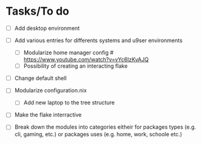 

# Tasks/To do

- [ ] Add desktop environment
- [ ] Add various entries for differents systems and u9ser environments
	- [ ] Modularize home manager config # https://www.youtube.com/watch?v=vYc6IzKvAJQ
	- [ ] Possibility of creating an interacting flake
- [ ] Change default shell
- [ ] Modularize configuration.nix
	- [ ] Add new laptop to the tree structure
- [ ] Make the flake interractive
- [ ] Break down the modules into categories eitheir for packages types (e.g. cli, gaming, etc.) or packages uses (e.g. home, work, schoole etc.)



# 
